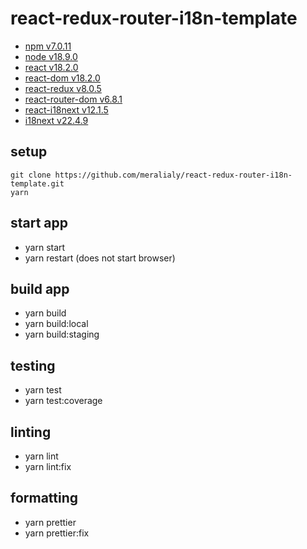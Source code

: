 # react-redux-router-i18n-template

-   [npm v7.0.11](https://www.npmjs.com/)
-   [node v18.9.0](https://nodejs.org/en/)
-   [react v18.2.0](https://reactjs.org/)
-   [react-dom v18.2.0](https://reactjs.org/docs/react-dom.html)
-   [react-redux v8.0.5](https://react-redux.js.org/)
-   [react-router-dom v6.8.1](https://reactrouter.com/en/main)
-   [react-i18next v12.1.5](https://react.i18next.com/)
-   [i18next v22.4.9](https://www.i18next.com/)

## setup

```
git clone https://github.com/meralialy/react-redux-router-i18n-template.git
yarn
```

## start app

-   yarn start
-   yarn restart (does not start browser)

## build app

-   yarn build
-   yarn build:local
-   yarn build:staging

## testing

-   yarn test
-   yarn test:coverage

## linting

-   yarn lint
-   yarn lint:fix

## formatting

-   yarn prettier
-   yarn prettier:fix
